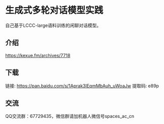 # 生成式多轮对话模型实践

自己基于LCCC-large语料训练的闲聊对话模型。

## 介绍
https://kexue.fm/archives/7718

## 下载
链接: https://pan.baidu.com/s/1Aprak3lEqmMbAuh_uWoaJw 提取码: e89p

## 交流
QQ交流群：67729435，微信群请加机器人微信号spaces_ac_cn


